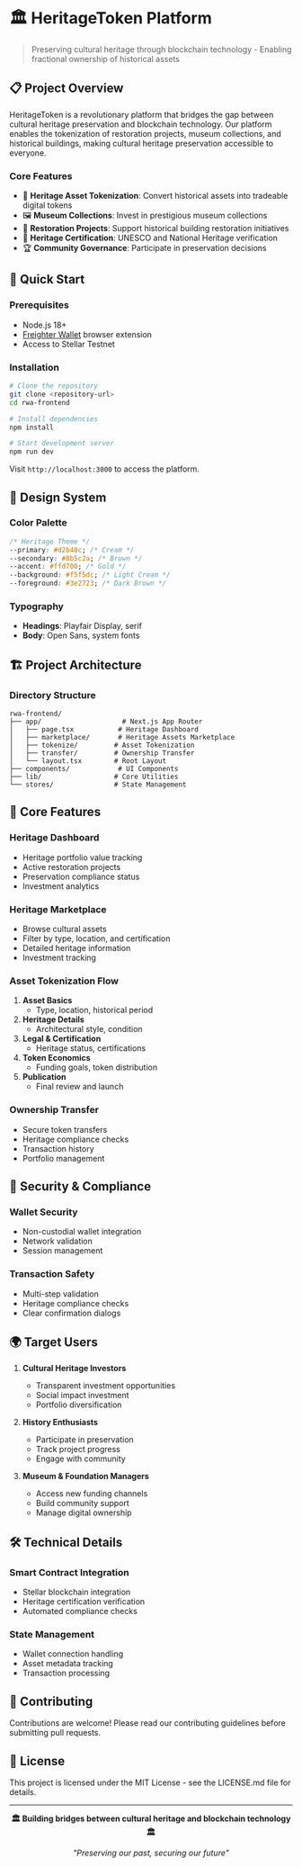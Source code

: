 # 🏛️ HeritageToken Platform

> Preserving cultural heritage through blockchain technology - Enabling fractional ownership of historical assets

## 📋 Project Overview

HeritageToken is a revolutionary platform that bridges the gap between cultural heritage preservation and blockchain technology. Our platform enables the tokenization of restoration projects, museum collections, and historical buildings, making cultural heritage preservation accessible to everyone.

### Core Features

- 🏺 **Heritage Asset Tokenization**: Convert historical assets into tradeable digital tokens
- 🖼️ **Museum Collections**: Invest in prestigious museum collections
- 🏰 **Restoration Projects**: Support historical building restoration initiatives
- 📜 **Heritage Certification**: UNESCO and National Heritage verification
- 🏆 **Community Governance**: Participate in preservation decisions

## 🚀 Quick Start

### Prerequisites

- Node.js 18+
- [Freighter Wallet](https://freighter.app/) browser extension
- Access to Stellar Testnet

### Installation

```bash
# Clone the repository
git clone <repository-url>
cd rwa-frontend

# Install dependencies
npm install

# Start development server
npm run dev
```

Visit `http://localhost:3000` to access the platform.

## 🎨 Design System

### Color Palette

```css
/* Heritage Theme */
--primary: #d2b48c; /* Cream */
--secondary: #8b5c2a; /* Brown */
--accent: #ffd700; /* Gold */
--background: #f5f5dc; /* Light Cream */
--foreground: #3e2723; /* Dark Brown */
```

### Typography

- **Headings**: Playfair Display, serif
- **Body**: Open Sans, system fonts

## 🏗️ Project Architecture

### Directory Structure

```
rwa-frontend/
├── app/                    # Next.js App Router
│   ├── page.tsx           # Heritage Dashboard
│   ├── marketplace/       # Heritage Assets Marketplace
│   ├── tokenize/         # Asset Tokenization
│   ├── transfer/         # Ownership Transfer
│   └── layout.tsx        # Root Layout
├── components/            # UI Components
├── lib/                  # Core Utilities
└── stores/               # State Management
```

## 📱 Core Features

### Heritage Dashboard

- Heritage portfolio value tracking
- Active restoration projects
- Preservation compliance status
- Investment analytics

### Heritage Marketplace

- Browse cultural assets
- Filter by type, location, and certification
- Detailed heritage information
- Investment tracking

### Asset Tokenization Flow

1. **Asset Basics**
   - Type, location, historical period
2. **Heritage Details**
   - Architectural style, condition
3. **Legal & Certification**
   - Heritage status, certifications
4. **Token Economics**
   - Funding goals, token distribution
5. **Publication**
   - Final review and launch

### Ownership Transfer

- Secure token transfers
- Heritage compliance checks
- Transaction history
- Portfolio management

## 🔐 Security & Compliance

### Wallet Security

- Non-custodial wallet integration
- Network validation
- Session management

### Transaction Safety

- Multi-step validation
- Heritage compliance checks
- Clear confirmation dialogs

## 🌍 Target Users

1. **Cultural Heritage Investors**

   - Transparent investment opportunities
   - Social impact investment
   - Portfolio diversification

2. **History Enthusiasts**

   - Participate in preservation
   - Track project progress
   - Engage with community

3. **Museum & Foundation Managers**
   - Access new funding channels
   - Build community support
   - Manage digital ownership

## 🛠️ Technical Details

### Smart Contract Integration

- Stellar blockchain integration
- Heritage certification verification
- Automated compliance checks

### State Management

- Wallet connection handling
- Asset metadata tracking
- Transaction processing

## 🤝 Contributing

Contributions are welcome! Please read our contributing guidelines before submitting pull requests.

## 📄 License

This project is licensed under the MIT License - see the LICENSE.md file for details.

---

<div align="center">

**🏛️ Building bridges between cultural heritage and blockchain technology 🏛️**

_"Preserving our past, securing our future"_

</div>
